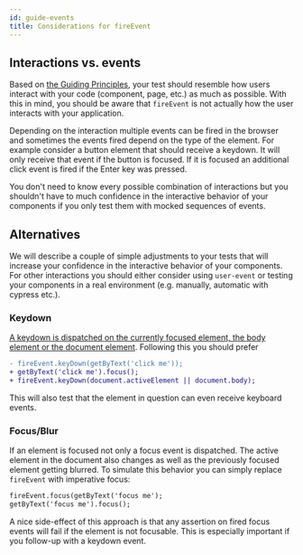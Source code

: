 ```yaml
---
id: guide-events
title: Considerations for fireEvent
---
```


## Interactions vs. events

Based on [the Guiding Principles](guiding-principles.md), your test should
resemble how users interact with your code (component, page, etc.) as much as
possible. With this in mind, you should be aware that `fireEvent` is not actually
how the user interacts with your application.

Depending on the interaction multiple events can be fired in the browser and sometimes
the events fired depend on the type of the element. For example consider a button
element that should receive a keydown. It will only receive that event if the button
is focused. If it is focused an additional click event is fired if the Enter key
was pressed.

You don't need to know every possible combination of interactions but you shouldn't
have to much confidence in the interactive behavior of your components if you only
test them with mocked sequences of events.

## Alternatives

We will describe a couple of simple adjustments to your tests that will increase your confidence
in the interactive behavior of your components. For other interactions you should
either consider using `user-event` or testing your components in a real environment
(e.g. manually, automatic with cypress etc.).

### Keydown

[A keydown is dispatched on the currently focused element, the body element
or the document element](https://w3c.github.io/uievents/#events-keyboard-event-order). Following this you should prefer

```diff
- fireEvent.keyDown(getByText('click me'));
+ getByText('click me').focus();
+ fireEvent.keyDown(document.activeElement || document.body);
```

This will also test that the element in question can even receive keyboard events.

### Focus/Blur

If an element is focused not only a focus event is dispatched. The active element
in the document also changes as well as the previously focused element getting blurred.
To simulate this behavior you can simply replace `fireEvent` with imperative focus:

```diff
fireEvent.focus(getByText('focus me');
getByText('focus me').focus();
```

A nice side-effect of this approach is that any assertion on fired focus events will fail
if the element is not focusable. This is especially important if you follow-up with a keydown event.
